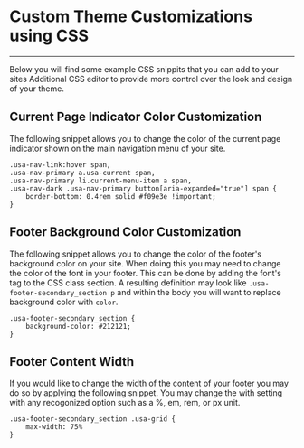 # Custom Theme Customizations using CSS
---
Below you will find some example CSS snippits that you can add to your sites Additional CSS editor to provide more control over the look and design of your theme.

## Current Page Indicator Color Customization
The following snippet allows you to change the color of the current page indicator shown on the main navigation menu of your site.

    .usa-nav-link:hover span,
    .usa-nav-primary a.usa-current span,
    .usa-nav-primary li.current-menu-item a span,
    .usa-nav-dark .usa-nav-primary button[aria-expanded="true"] span {
	    border-bottom: 0.4rem solid #f09e3e !important;
    }

## Footer Background Color Customization
The following snippet allows you to change the color of the footer's background color on your site. When doing this you may need to change the color of the font in your footer. This can be done by adding the font's tag to the CSS class section. A resulting definition may look like `.usa-footer-secondary_section p` and within the body you will want to replace background color with `color`.

    .usa-footer-secondary_section {
        background-color: #212121;
    }


## Footer Content Width
If you would like to change the width of the content of your footer you may do so by applying the following snippet. You may change the with setting with any recogonized option such as a %, em, rem, or px unit.

    .usa-footer-secondary_section .usa-grid {
        max-width: 75%
    }